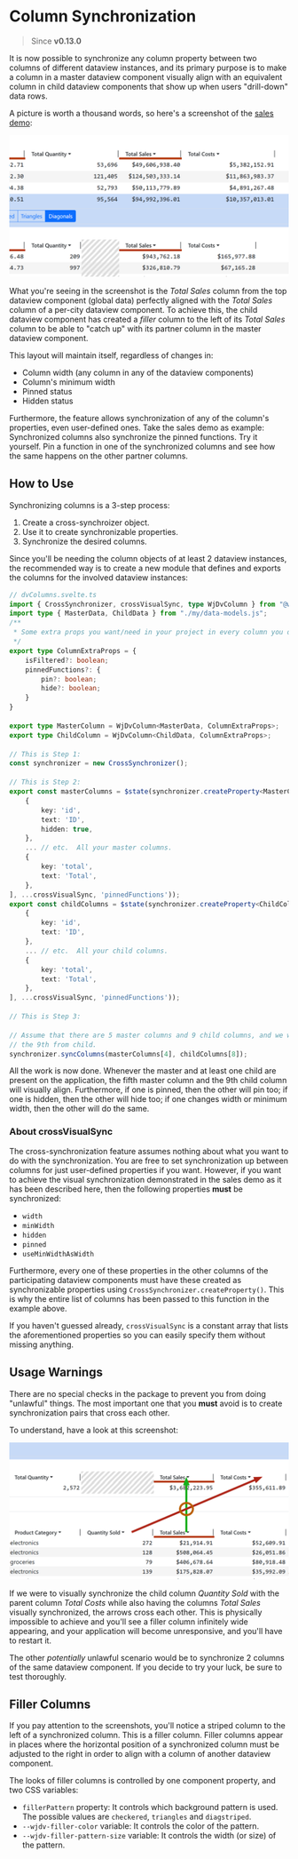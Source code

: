 # Column Synchronization

> Since **v0.13.0**

It is now possible to synchronize any column property between two columns of different dataview instances, and its 
primary purpose is to make a column in a master dataview component visually align with an equivalent column in child 
dataview components that show up when users "drill-down" data rows.

A picture is worth a thousand words, so here's a screenshot of the [sales demo](https://wjsoftware.github.io/wjfe-dataview/sales):

![Column Synchronization Sample](./Col%20Sync%20Sample.png)

What you're seeing in the screenshot is the *Total Sales* column from the top dataview component (global data) 
perfectly aligned with the *Total Sales* column of a per-city dataview component.  To achieve this, the child dataview 
component has created a *filler* column to the left of its *Total Sales* column to be able to "catch up" with its 
partner column in the master dataview component.

This layout will maintain itself, regardless of changes in:

- Column width (any column in any of the dataview components)
- Column's minimum width
- Pinned status
- Hidden status

Furthermore, the feature allows synchronization of any of the column's properties, even user-defined ones.  Take the 
sales demo as example:  Synchronized columns also synchronize the pinned functions.  Try it yourself.  Pin a function 
in one of the synchronized columns and see how the same happens on the other partner columns.

## How to Use

Synchronizing columns is a 3-step process:

1. Create a cross-synchroizer object.
2. Use it to create synchronizable properties.
3. Synchronize the desired columns.

Since you'll be needing the column objects of at least 2 dataview instances, the recommended way is to create a new 
module that defines and exports the columns for the involved dataview instances:

```typescript
// dvColumns.svelte.ts
import { CrossSynchronizer, crossVisualSync, type WjDvColumn } from "@wjfe/dataview";
import type { MasterData, ChildData } from "./my/data-models.js";
/**
 * Some extra props you want/need in your project in every column you define.
 */
export type ColumnExtraProps = {
    isFiltered?: boolean;
    pinnedFunctions?: {
        pin?: boolean;
        hide?: boolean;
    }
}

export type MasterColumn = WjDvColumn<MasterData, ColumnExtraProps>;
export type ChildColumn = WjDvColumn<ChildData, ColumnExtraProps>;

// This is Step 1:
const synchronizer = new CrossSynchronizer();

// This is Step 2:
export const masterColumns = $state(synchronizer.createProperty<MasterColumn>([
    {
        key: 'id',
        text: 'ID',
        hidden: true,
    },
    ... // etc.  All your master columns.
    {
        key: 'total',
        text: 'Total',
    },
], ...crossVisualSync, 'pinnedFunctions'));
export const childColumns = $state(synchronizer.createProperty<ChildColumn>([
    {
        key: 'id',
        text: 'ID',
    },
    ... // etc.  All your child columns.
    {
        key: 'total',
        text: 'Total',
    },
], ...crossVisualSync, 'pinnedFunctions'));

// This is Step 3:

// Assume that there are 5 master columns and 9 child columns, and we want the fifth from master to synchronize with 
// the 9th from child.
synchronizer.syncColumns(masterColumns[4], childColumns[8]);
```

All the work is now done.  Whenever the master and at least one child are present on the application, the fifth master 
column and the 9th child column will visually align.  Furthermore, if one is pinned, then the other will pin too; if 
one is hidden, then the other will hide too; if one changes width or minimum width, then the other will do the same.

### About crossVisualSync

The cross-synchronization feature assumes nothing about what you want to do with the synchronization.  You are free to 
set synchronization up between columns for just user-defined properties if you want.  However, if you want to achieve 
the visual synchronization demonstrated in the sales demo as it has been described here, then the following properties 
**must** be synchronized:

- `width`
- `minWidth`
- `hidden`
- `pinned`
- `useMinWidthAsWidth`

Furthermore, every one of these properties in the other columns of the participating dataview components must have 
these created as synchronizable properties using `CrossSynchronizer.createProperty()`.  This is why the entire list of 
columns has been passed to this function in the example above.

If you haven't guessed already, `crossVisualSync` is a constant array that lists the aforementioned properties so you 
can easily specify them without missing anything.

## Usage Warnings

There are no special checks in the package to prevent you from doing "unlawful" things.  The most important one that 
you **must** avoid is to create synchronization pairs that cross each other.

To understand, have a look at this screenshot:

![Pair Crossing](./Pair%20Corssing.png)

If we were to visually synchronize the child column *Quantity Sold* with the parent column *Total Costs* while also 
having the columns *Total Sales* visually synchronized, the arrows cross each other.  This is physically impossible to 
achieve and you'll see a filler column infinitely wide appearing, and your application will become unresponsive, and 
you'll have to restart it.

The other *potentially* unlawful scenario would be to synchronize 2 columns of the same dataview component.  If you 
decide to try your luck, be sure to test thoroughly.

## Filler Columns

If you pay attention to the screenshots, you'll notice a striped column to the left of a synchronized column.  This is 
a filler column.  Filler columns appear in places where the horizontal position of a synchronized column must be 
adjusted to the right in order to align with a column of another dataview component.

The looks of filler columns is controlled by one component property, and two CSS variables:

+ `fillerPattern` property:  It controls which background pattern is used.  The possible values are `checkered`, 
`triangles` and `diagstriped`.
+ `--wjdv-filler-color` variable:  It controls the color of the pattern.
+ `--wjdv-filler-pattern-size` variable:  It controls the width (or size) of the pattern.
